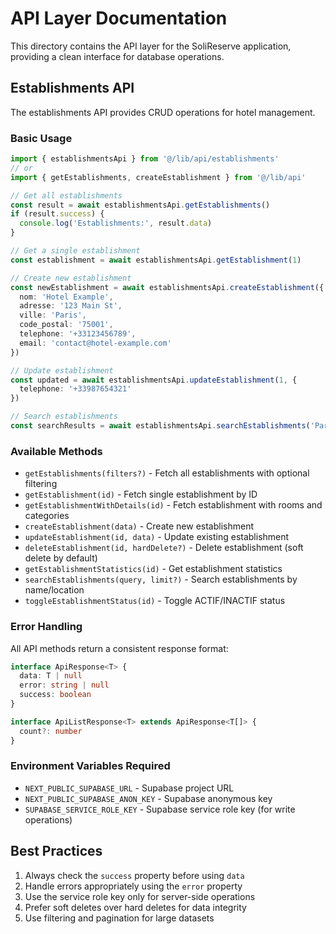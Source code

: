 # API Layer Documentation

This directory contains the API layer for the SoliReserve application, providing a clean interface for database operations.

## Establishments API

The establishments API provides CRUD operations for hotel management.

### Basic Usage

```typescript
import { establishmentsApi } from '@/lib/api/establishments'
// or
import { getEstablishments, createEstablishment } from '@/lib/api'

// Get all establishments
const result = await establishmentsApi.getEstablishments()
if (result.success) {
  console.log('Establishments:', result.data)
}

// Get a single establishment
const establishment = await establishmentsApi.getEstablishment(1)

// Create new establishment
const newEstablishment = await establishmentsApi.createEstablishment({
  nom: 'Hotel Example',
  adresse: '123 Main St',
  ville: 'Paris',
  code_postal: '75001',
  telephone: '+33123456789',
  email: 'contact@hotel-example.com'
})

// Update establishment
const updated = await establishmentsApi.updateEstablishment(1, {
  telephone: '+33987654321'
})

// Search establishments
const searchResults = await establishmentsApi.searchEstablishments('Paris')
```

### Available Methods

- `getEstablishments(filters?)` - Fetch all establishments with optional filtering
- `getEstablishment(id)` - Fetch single establishment by ID
- `getEstablishmentWithDetails(id)` - Fetch establishment with rooms and categories
- `createEstablishment(data)` - Create new establishment
- `updateEstablishment(id, data)` - Update existing establishment
- `deleteEstablishment(id, hardDelete?)` - Delete establishment (soft delete by default)
- `getEstablishmentStatistics(id)` - Get establishment statistics
- `searchEstablishments(query, limit?)` - Search establishments by name/location
- `toggleEstablishmentStatus(id)` - Toggle ACTIF/INACTIF status

### Error Handling

All API methods return a consistent response format:

```typescript
interface ApiResponse<T> {
  data: T | null
  error: string | null
  success: boolean
}

interface ApiListResponse<T> extends ApiResponse<T[]> {
  count?: number
}
```

### Environment Variables Required

- `NEXT_PUBLIC_SUPABASE_URL` - Supabase project URL
- `NEXT_PUBLIC_SUPABASE_ANON_KEY` - Supabase anonymous key
- `SUPABASE_SERVICE_ROLE_KEY` - Supabase service role key (for write operations)

## Best Practices

1. Always check the `success` property before using `data`
2. Handle errors appropriately using the `error` property
3. Use the service role key only for server-side operations
4. Prefer soft deletes over hard deletes for data integrity
5. Use filtering and pagination for large datasets